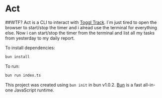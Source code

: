 # Act

##WTF?
Act is a CLI to interact with [Toggl Track](https://toggl.com/track/).
I`m just tired to open the browser to start/stop the timer and i alread use the terminal for everything else.
Now i can start/stop the timer from the terminal and list all my tasks from yesterday to my daily report. 

To install dependencies:

```bash
bun install
```

To run:

```bash
bun run index.ts
```

This project was created using `bun init` in bun v1.0.2. [Bun](https://bun.sh) is a fast all-in-one JavaScript runtime.
